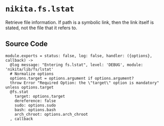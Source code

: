 
# `nikita.fs.lstat`

Retrieve file information. If path is a symbolic link, then the link itself is
stated, not the file that it refers to.

## Source Code

    module.exports = status: false, log: false, handler: ({options}, callback) ->
      @log message: "Entering fs.lstat", level: 'DEBUG', module: 'nikita/lib/fs/lstat'
      # Normalize options
      options.target = options.argument if options.argument?
      throw Error "Required Option: the \"target\" option is mandatory" unless options.target
      @fs.stat
        target: options.target
        dereference: false
        sudo: options.sudo
        bash: options.bash
        arch_chroot: options.arch_chroot
      , callback
